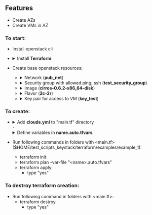 ## Features
- Create AZs
- Create VMs in AZ
### To start:
- Install openstack cli
- <details>
  <summary>Install <b>Terraform</b></summary>

  Install wget:
      
      #Sberlinux
      yum in -y wget
  
      #Ubuntu
      apt install wget
  
  Download Terraform binary from repo itkey:

      wget https://repo.itkey.com/repository/images/terraform_1.8.5_linux_amd64
  
  Change the access permissions:

      chmod 777 ./terraform_1.8.5_linux_amd64

  Move binary to /usr/local/bin/:

      mv terraform_1.8.5_linux_amd64 /usr/local/bin/terraform

  Change terraform provider_installation:

      cat <<-EOF > ~/.terraformrc
      provider_installation {
          network_mirror {
              url = "https://terraform-mirror.yandexcloud.net/"
              include = ["registry.terraform.io/*/*"]
          }
          direct {
              exclude = ["registry.terraform.io/*/*"]
          }
      }
      EOF
  </details>
- Create base openstack resources:
  - <details>
    <summary>Network (<b>pub_net</b>)</summary>

    1. Define <b>CIDR</b> and <b>GATEWAY</b> (for itkey stands):

           CIDR=$(ip r|grep "dev external proto kernel scope"| awk '{print $1}');
           last_digit=$(echo $CIDR | sed --regexp-extended 's/([0-9]+\.[0-9]+\.[0-9]+\.)|(\/[0-9]+)//g');
           left_side=$(echo $CIDR | sed --regexp-extended 's/([0-9]+\/[0-9]+)//g');
           GATEWAY=$left_side$(expr $last_digit + 1);
           echo "CIDR: $CIDR, GATEWAY: $GATEWAY"
    2. Define `--allocation-pool start=<start_IP> ,end=<end_IP>` from table for `/27`  mask:
   Network address Usable IP addresses  Broadcast address:
           
           .0    .1-.30    .31
           .32   .33-.62   .63
           .64   .65-.94   .95
           .96   .97-.126  .127
           .128  .129-.158 .159
           .160  .161-.190 .191
           .192  .193-.222 .223
           .224  .225-.254 .255
           
            Example:

            if CIDR 10.224.130.0/27
            allocation_start = "10.224.130.10"
            allocation_end   = "10.224.128.30"
    3. Create network and subnet:
     
           openstack network create --external --share --provider-network-type flat --provider-physical-network physnet1 pub_net;
           openstack subnet create --subnet-range $CIDR --network pub_net --dhcp --gateway $GATEWAY --allocation-pool start=<start>,end=<end> pub_subnet

    </details>
  - <details>
    <summary>Security group with allowed ping, ssh (<b>test_security_group</b>)</summary>
    
    To crete test_security_group:
  
        SECURITY_GR_ID=$(openstack security group create test_security_group|grep "id"| head -1 | awk '{print $4}')
        openstack security group rule create --egress --ethertype IPv4 --protocol tcp $SECURITY_GR_ID
        openstack security group rule create --ingress --ethertype IPv4 --protocol tcp $SECURITY_GR_ID
        openstack security group rule create --egress --ethertype IPv4 --protocol udp $SECURITY_GR_ID
        openstack security group rule create --ingress --ethertype IPv4 --protocol udp $SECURITY_GR_ID
        openstack security group rule create --ingress --ethertype IPv4 --protocol icmp $SECURITY_GR_ID
    </details>
  - <details>
    <summary>Image (<b>cirros-0.6.2-x86_64-disk</b>)</summary>
    
    To crete cirros-0.6.2-x86_64-disk:
  
        wget https://repo.itkey.com/repository/images/cirros-0.6.2-x86_64-disk.img -O cirros-0.6.2-x86_64-disk.img
        openstack image create cirros-0.6.2-x86_64-disk --disk-format qcow2 --min-disk 1 --container-format bare --public --file ./cirros-0.6.2-x86_64-disk.img
    To crete ubuntu-20.04-server-cloudimg-amd64:
  
        wget https://repo.itkey.com/repository/images/ubuntu-20.04-server-cloudimg-amd64.img -O ubuntu-20.04-server-cloudimg-amd64.img
        openstack image create ubuntu-20.04-server-cloudimg-amd64 --disk-format qcow2 --min-disk 5 --container-format bare --public --file ./ubuntu-20.04-server-cloudimg-amd64.img
    </details>
  - <details>
    <summary>Flavor (<b>2c-2r</b>)</summary>
    
    To crete flavor 2c-2r:
  
         openstack flavor create --vcpus 2 --ram 2048 --disk 0 2c-2r
    </details>
  - <details>  
    <summary>Key pair for access to VM (<b>key_test</b>)</summary>
    
    To the key pair for the user, specified in the cloud.yml based on $HOME/test_scripts_keystack/key_test.pem:
    
         openstack keypair create key_test --public-key $HOME/test_scripts_keystack/key_test.pub
    </details>

### To create:
- <details>
  <summary>Add <b>clouds.yml</b> to "main.tf" directory</summary>
  
  Create clouds.yml

      vi clouds.yml
  
  Past into clouds.yml next template and define your parameters: VIP, project_id, password, region_name.
      
      clouds:
          openstack:
              auth:
              auth_url: https://<VIP>:5000
              username: "admin"
              project_id: <project_id>
              project_name: "admin"
              user_domain_name: "Default"
              password: <password>
              region_name: "<region_name>"
              interface: "public"
              identity_api_version: 3

  Vim shortcut:

      I                           - Instrt text
      Press "Esc" and type ":wq"  - Save and exit

  Move the clouds.yml to $HOME/test_scripts_keystack/terraform/examples/example_1

      mv ./clouds.yml $HOME/test_scripts_keystack/terraform/examples/example_1/clouds.yml
  </details>
  - <details>
    <summary>Define variables in <b>name.auto.tfvars</b></summary>
  
    Creating a VMs is based on the following dictionaries:

        # VMs
        VMs = {
            <base_VMs_name_1> = {
                <porperties_1...>
            }
            <base_VMs_name_2> = {
                <porperties_2...>
            }
            ...
            <base_VMs_name_n> = {
                <porperties_n...>
            }
        }
    
        # AZs
        AZs = {
            <aggr_name_1> = {
                az_name = "<az_name_1>"
                hosts_list = [
                    "<comp_name_1_1>",
                    "<comp_name_1_2>",
                    ...,
                   "<comp_name_1_n>"
                ]
            <aggr_name_2> = {
                az_name = "<az_name_2>"
                hosts_list = [
                    "<comp_name_2_1>",
                    "<comp_name_2_2>",
                    ...,
                   "<comp_name_2_n>"
                ]
            }
           ...
           <aggr_name_n> = {
                az_name = "<az_name_n>"
                hosts_list = [
                    "<comp_name_n_1>",
                    "<comp_name_n_2>",
                    ...,
                   "<comp_name_n_n>"
                ]
        }

    List of accepted VM properties:

        vm_qty            = !!! Required parameter. Quantity of created VMs
        image_name        = The name of the image from the project specified in the cloud.yml (default: cirros-0.6.2-x86_64-disk)
        flavor            = {
            vcpus         = Number of vCPUs (flavor)
            ram           = GB RAM (flavor)
        }                 if no define create flavor vcpus = 2, ram = 20248
        keypair_name      = The key pair name for the user specified in the cloud.yml (default: key_test)
        security_groups   = The name of the security group from the project specified in the cloud.yml (default: test_security_group)
        az_hint           = The AZ name if neded. Valid format: "<az_name>" or "<az_name>:<hypervisor_name>" 
        disk              = {
             <disk_name_1>  = Size in GB
             <disk_name_2>  = Size in GB
             ...
             <<disk_name_n>  = Size in GB
        }                   if not define create one disk from image (sda) 5 GB
        network_name      = The name of network (default: pub_net)

    The first <b>minimal</b> auto.vars file looks like (create one VM):

        # VMs
        VMs = {
            TEST_VM = {
                vm_qty = 1
            }
        }

        # AZs
        AZs = {}

    The second <b>minimal</b> auto.vars file looks like (create just AZ):

        # VMs
        VMs = {
        }

        # AZs
        AZs = {
           <aggr_name> = {
               az_name = "<az_name>"
               hosts_list = [
                   "<comp_node_name>",
               ]
           }
        }

    Example of creating an auto.vars file:

        cat <<-EOF > ~/test_scripts_keystack/terraform/examples/example_1/foo.auto.tfvars
        # VMs
        VMs = {
            TEST_VM_1 = {
                vm_qty          = 3
                image_name      = "ubuntu-20.04-server-cloudimg-amd64"
                az_hint         = "az_1:ebochkov-ks-sber-comp-01"
            }
            TEST_VM_2 = {
                vm_qty          = 3
                image_name      = "cirros-0.6.2-x86_64-disk"
                flavor          = {
                    vcpu = 4
                }
                disk            = {
                    sda         = 7
                    sdb         = 8
                }
            }
        }
    
        # AZs
        AZs = {
            aggr_1 = {
                az_name = "az_1"
                hosts_list = [
                    "ebochkov-ks-sber-comp-01",
                    "ebochkov-ks-sber-comp-02",
                ]
            }
            aggr_2 = {
                az_name    = "az_2"
                hosts_list = [
                    "ebochkov-ks-sber-comp-03",
                    "ebochkov-ks-sber-comp-04",
                ]
            }
        }
        EOF
    </details>
- Run following commands in folders with <main.tf> ($HOME/test_scripts_keystack/terraform/examples/example_1):
  - terraform init
  - terraform plan -var-file "\<name>.auto.tfvars"
  - terraform apply
    - type "yes"

### To destroy terraform creation:
- Run following command in folders with <main.tf>:
  - terraform destroy
    - type "yes"